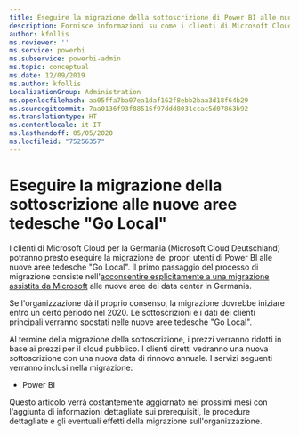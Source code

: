 ```yaml
---
title: Eseguire la migrazione della sottoscrizione di Power BI alle nuove aree tedesche "Go Local"
description: Fornisce informazioni su come i clienti di Microsoft Cloud per la Germania (Microsoft Cloud Deutschland) possono eseguire la migrazione dei propri utenti di Power BI alle nuove aree tedesche "Go Local".
author: kfollis
ms.reviewer: ''
ms.service: powerbi
ms.subservice: powerbi-admin
ms.topic: conceptual
ms.date: 12/09/2019
ms.author: kfollis
LocalizationGroup: Administration
ms.openlocfilehash: aa05ffa7ba07ea1daf162f8ebb2baa3d18f64b29
ms.sourcegitcommit: 7aa0136f93f88516f97ddd8031ccac5d07863b92
ms.translationtype: HT
ms.contentlocale: it-IT
ms.lasthandoff: 05/05/2020
ms.locfileid: "75256357"
---
```

# <a name="migrate-your-subscription-to-the-new-go-local-german-regions"></a>Eseguire la migrazione della sottoscrizione alle nuove aree tedesche "Go Local"

I clienti di Microsoft Cloud per la Germania (Microsoft Cloud Deutschland) potranno presto eseguire la migrazione dei propri utenti di Power BI alle nuove aree tedesche "Go Local". Il primo passaggio del processo di migrazione consiste nell'[acconsentire esplicitamente a una migrazione assistita da Microsoft](https://aka.ms/office365germanymoveoptin) alle nuove aree dei data center in Germania.

Se l'organizzazione dà il proprio consenso, la migrazione dovrebbe iniziare entro un certo periodo nel 2020. Le sottoscrizioni e i dati dei clienti principali verranno spostati nelle nuove aree tedesche "Go Local".

Al termine della migrazione della sottoscrizione, i prezzi verranno ridotti in base ai prezzi per il cloud pubblico. I clienti diretti vedranno una nuova sottoscrizione con una nuova data di rinnovo annuale. I servizi seguenti verranno inclusi nella migrazione:

* Power BI

Questo articolo verrà costantemente aggiornato nei prossimi mesi con l'aggiunta di informazioni dettagliate sui prerequisiti, le procedure dettagliate e gli eventuali effetti della migrazione sull'organizzazione.
